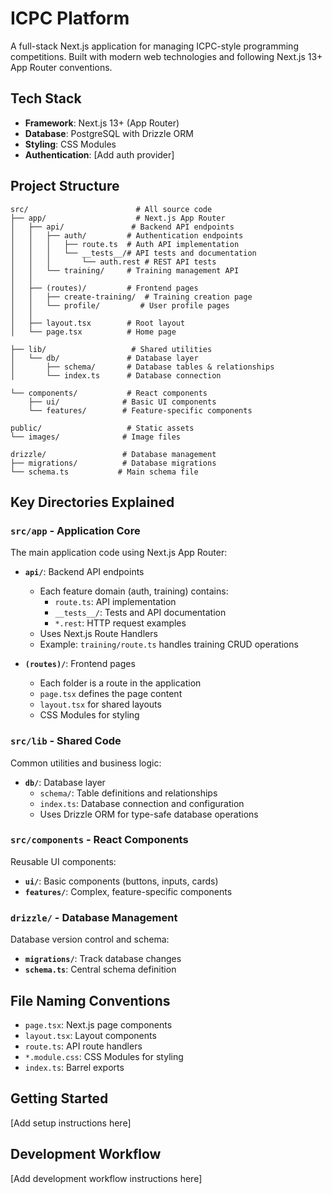# ICPC Platform

A full-stack Next.js application for managing ICPC-style programming competitions. Built with modern web technologies and following Next.js 13+ App Router conventions.

## Tech Stack

- **Framework**: Next.js 13+ (App Router)
- **Database**: PostgreSQL with Drizzle ORM
- **Styling**: CSS Modules
- **Authentication**: [Add auth provider]

## Project Structure

```
src/                        # All source code
├── app/                    # Next.js App Router
│   ├── api/               # Backend API endpoints
│   │   ├── auth/         # Authentication endpoints
│   │   │   ├── route.ts  # Auth API implementation
│   │   │   └── __tests__/# API tests and documentation
│   │   │       └── auth.rest # REST API tests
│   │   └── training/     # Training management API
│   │
│   ├── (routes)/         # Frontend pages
│   │   ├── create-training/  # Training creation page
│   │   └── profile/         # User profile pages
│   │
│   ├── layout.tsx        # Root layout
│   └── page.tsx          # Home page

├── lib/                   # Shared utilities
│   └── db/               # Database layer
│       ├── schema/       # Database tables & relationships
│       └── index.ts      # Database connection

└── components/           # React components
    ├── ui/              # Basic UI components
    └── features/        # Feature-specific components

public/                   # Static assets
└── images/              # Image files

drizzle/                 # Database management
├── migrations/          # Database migrations
└── schema.ts           # Main schema file
```

## Key Directories Explained

### `src/app` - Application Core

The main application code using Next.js App Router:

- **`api/`**: Backend API endpoints

  - Each feature domain (auth, training) contains:
    - `route.ts`: API implementation
    - `__tests__/`: Tests and API documentation
    - `*.rest`: HTTP request examples
  - Uses Next.js Route Handlers
  - Example: `training/route.ts` handles training CRUD operations

- **`(routes)/`**: Frontend pages
  - Each folder is a route in the application
  - `page.tsx` defines the page content
  - `layout.tsx` for shared layouts
  - CSS Modules for styling

### `src/lib` - Shared Code

Common utilities and business logic:

- **`db/`**: Database layer
  - `schema/`: Table definitions and relationships
  - `index.ts`: Database connection and configuration
  - Uses Drizzle ORM for type-safe database operations

### `src/components` - React Components

Reusable UI components:

- **`ui/`**: Basic components (buttons, inputs, cards)
- **`features/`**: Complex, feature-specific components

### `drizzle/` - Database Management

Database version control and schema:

- **`migrations/`**: Track database changes
- **`schema.ts`**: Central schema definition

## File Naming Conventions

- `page.tsx`: Next.js page components
- `layout.tsx`: Layout components
- `route.ts`: API route handlers
- `*.module.css`: CSS Modules for styling
- `index.ts`: Barrel exports

## Getting Started

[Add setup instructions here]

## Development Workflow

[Add development workflow instructions here]
